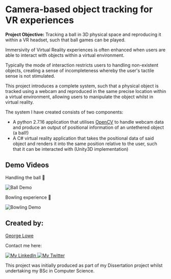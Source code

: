# Camera-based object tracking for VR experiences

**Project Objective:** Tracking a ball in 3D physical space and reproducing it within a VR headset, such that ball games can be played.

Immersivity of Virtual Reality experiences is often enhanced when users are able to interact with objects within a virtual environment. 

Typically the mode of interaction restricts users to handling non-existent objects, creating a sense of incompleteness whereby the user's tactile sense is not stimulated. 

This project introduces a complete system, such that a physical object is tracked using a webcam and reproduced in the same precise location within a virtual environment, allowing users to manipulate the object whilst in virtual reality.

The system I have created consists of two components:

- A python 2.7.16 application that utilises [OpenCV](https://opencv.org/) to handle webcam data and produce an output of positional information of an untethered object (a ball!)
- A C# virtual reality application that takes the positional data of said object and renders it into the same position relative to the user, such that it can be interacted with (Unity3D implementation)

## Demo Videos

Handling the ball 🎾

![Ball Demo](https://media.giphy.com/media/w53V104XFiCCjfoaR7/giphy-downsized-large.gif)

Bowling experience 🎳

![Bowling Demo](https://media.giphy.com/media/WoanwYbF20QDUPGmPu/giphy.gif)


## Created by:

[George Lowe](https://github.com/georgelowe)

Contact me here:

<p align="left">
  <a href="https://www.linkedin.com/in/george-lowe/"> 
    <img alt="My LinkedIn" src="https://img.shields.io/badge/-LinkedIn-0072b1?style=flat&logo=Linkedin&logoColor=white" />
  </a>
  <a href="https://twitter.com/gloweio"> 
    <img alt="My Twitter" src="https://img.shields.io/badge/-Twitter-00acee?style=flat&logo=Twitter&logoColor=white" />
  </a>
</p>


This project was initially produced as part of my Dissertation project whilst undertaking my BSc in Computer Science.
